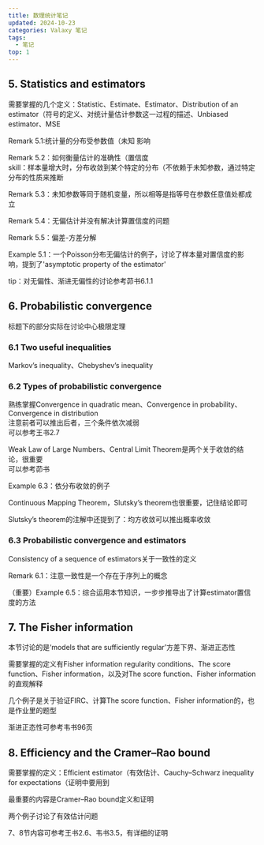 ```yaml
---
title: 数理统计笔记
updated: 2024-10-23
categories: Valaxy 笔记
tags:
  - 笔记
top: 1
---
```


<!-- # I. Estimation

## 1. Introduction, concepts and notation

### 1.1 A very simple motivating example

### 1.2 Probabilities, models and random variables

### 1.3 Frequentist and subjective interpretations of probabilities

## 2. The (observed) likelihood function

## 3. Maximum likelihood estimates - invariance property

### 3.1 Definition

### 3.2 Invariance property of MLE

## 4. Determining MLEs: the tractable case

### 4.1 Differentiable likelihood in the continuous case - the multivariate scenario

### 4.2 An interesting example: ML estimation for capture recapture models -->

## 5. Statistics and estimators
需要掌握的几个定义：Statistic、Estimate、Estimator、Distribution of an estimator（符号的定义、对统计量估计参数这一过程的描述、Unbiased estimator、MSE

Remark 5.1:统计量的分布受参数值（未知 影响

Remark 5.2：如何衡量估计的准确性（置信度<br>
skill：样本量增大时，分布收敛到某个特定的分布（不依赖于未知参数，通过特定分布的性质来推断

Remark 5.3：未知参数等同于随机变量，所以相等是指等号在参数任意值处都成立

Remark 5.4：无偏估计并没有解决计算置信度的问题

Remark 5.5：偏差-方差分解

Example 5.1：一个Poisson分布无偏估计的例子，讨论了样本量对置信度的影响，提到了'asymptotic property of the estimator'

tip：对无偏性、渐进无偏性的讨论参考茆书6.1.1

## 6. Probabilistic convergence
标题下的部分实际在讨论中心极限定理

### 6.1 Two useful inequalities
Markov’s inequality、Chebyshev’s inequality
### 6.2 Types of probabilistic convergence
熟练掌握Convergence in quadratic mean、Convergence in probability、Convergence in distribution <br>
注意前者可以推出后者，三个条件依次减弱<br>
可以参考王书2.7

Weak Law of Large Numbers、Central Limit Theorem是两个关于收敛的结论，很重要<br>
可以参考茆书

Example 6.3：依分布收敛的例子

Continuous Mapping Theorem，Slutsky’s theorem也很重要，记住结论即可

Slutsky’s theorem的注解中还提到了：均方收敛可以推出概率收敛


### 6.3 Probabilistic convergence and estimators
Consistency of a sequence of estimators关于一致性的定义

Remark 6.1：注意一致性是一个存在于序列上的概念

（重要）Example 6.5：综合运用本节知识，一步步推导出了计算estimator置信度的方法
## 7. The Fisher information
本节讨论的是‘models that are sufficiently regular’方差下界、渐进正态性

需要掌握的定义有Fisher information regularity conditions、The score function、Fisher information，以及对The score function、Fisher information的直观解释

几个例子是关于验证FIRC、计算The score function、Fisher information的，也是作业里的题型

渐进正态性可参考韦书96页

## 8. Efficiency and the Cramer–Rao bound
需要掌握的定义：Efficient estimator（有效估计、Cauchy–Schwarz inequality for expectations（证明中要用到

最重要的内容是Cramer–Rao bound定义和证明

两个例子讨论了有效估计问题

7、8节内容可参考王书2.6、韦书3.5，有详细的证明


<!-- ## 9. Asymptotic distribution of the MLE

## 10. Confidence sets around the ML estimator

## 11. Asymptotic approximations of CIs

## 12. Estimating the information for ML estimators

## 13. Transformations and confidence intervals

## 14. Likelihood ratio confidence sets: Wilks’ approach

## 15. Transformation invariant confidence sets -->

<!-- ---

# II. Testing

## 16. Introduction to hypothesis tests

## 17. Hypothesis testing: significance and power

### 17.1 Significance

### 17.2 Power

### 17.3 Summary and definitions

### 17.4 Testing as a legal trial

## 18. Designing tests: the Neyman-Pearson approach

## 19. Testing: p-values, equivalent test statistics and computing the power function

### 19.1 p-values

### 19.2 Equivalent test statistics and computing the power function

## 20. Uniformly most powerful tests

### 20.1 Why a test can be UMP (not examinable)

## 21. More general hypothesis tests

### 21.1 Generalized likelihood ratio tests

### 21.2 Connection to confidence intervals

## 22. Categorical distributions and Pearson’s chi-squared test

### 22.1 Categorical & Multinomial random variables

### 22.2 GLR test statistic

### 22.3 Pearson’s chi-squared test statistic

## 23. Two goodness-of-fit examples from genetics

### 23.1 Mendel’s peas

### 23.2 Hardy–Weinberg model

---

# III. Bayesian inference

## 24. Bayesian inference

### 24.1 From prior to posterior

## 25. Posterior distributions: Bayes estimates and credible intervals

### 25.1 Bayes estimators

### 25.2 Credible intervals

## 26. Bayesian hypothesis testing -->

